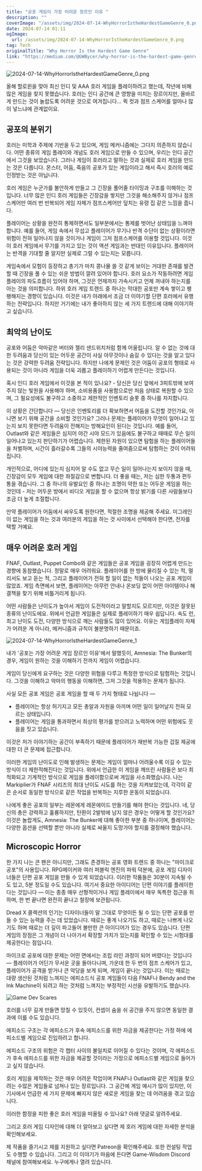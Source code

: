 ```yaml
---
title: "공포 게임이 가장 어려운 장르인 이유 "
description: ""
coverImage: "/assets/img/2024-07-14-WhyHorrorIstheHardestGameGenre_0.png"
date: 2024-07-14 01:11
ogImage: 
  url: /assets/img/2024-07-14-WhyHorrorIstheHardestGameGenre_0.png
tag: Tech
originalTitle: "Why Horror Is the Hardest Game Genre"
link: "https://medium.com/@GWBycer/why-horror-is-the-hardest-game-genre-8932df9f3d52"
---
```



![2024-07-14-WhyHorrorIstheHardestGameGenre_0.png](/assets/img/2024-07-14-WhyHorrorIstheHardestGameGenre_0.png)

올해 할로윈을 맞아 최신 인디 및 AAA 호러 게임을 플레이하려고 했는데, 작년에 비해 많은 게임을 찾지 못했습니다. 호러는 인디 공간에 큰 영향을 미치는 장르이지만, 올바르게 만드는 것이 놀랍도록 어려운 것으로 여겨집니다... 퀵 컷과 점프 스케어를 얼마나 많이 넣느냐에 관계없이요.

## 공포의 분위기

호러는 미학과 주제에 기반을 두고 있으며, 게임 메커니즘에는 그다지 의존하지 않습니다. 어떤 종류의 게임 플레이와 개념도 호러 게임으로 만들 수 있으며, 우리는 인디 공간에서 그것을 보았습니다. 그러나 게임이 호러라고 말하는 것과 실제로 호러 게임을 만드는 것은 다릅니다. 몬스터, 어둠, 죽음의 공포가 있는 게임이라고 해서 즉시 호러의 예로 인정받는 것은 아닙니다.

<div class="content-ad"></div>

호러 게임은 누군가를 불안하게 만들고 그 긴장을 풀어줄 타이밍과 구조를 이해하는 것입니다. 너무 많은 인디 호러 게임들은 긴장감을 쌓지만 그것을 해소해주지 않거나 점프스케어만 여러 번 반복되어 게임 자체가 점프스케어만 덮치는 유령 집 같은 느낌을 줍니다.

플레이어는 상황을 완전히 통제하면서도 일부분에서는 통제를 벗어난 상태임을 느껴야 합니다. 예를 들어, 게임 속에서 무섭고 플레이어가 무기나 반격 수단이 없는 상황이라면 위험이 전혀 일어나지 않을 것이거나 게임이 그저 점프스케어를 이용할 것입니다. 이것이 호러 게임에서 무기를 가지고 있는 것이 액션 게임과는 반대인 이유입니다. 플레이어는 반격을 기대할 줄 알지만 실제로 그럴 수 있는지는 모릅니다.

게임속에서 모험이 등장하고 총기가 마치 콩나물 쏠 것 같게 보이는 거대한 존재를 발견할 때 긴장을 풀 수 있는 쉬운 방법이 깔려 있어야 합니다. 호러 요소가 작동하려면 게임플레이의 파도흐름이 있어야 하며, 그것은 언제까지 가속시키고 언제 꺼내야 하는지를 아는 것을 의미합니다. 하위 호러 게임 트렌드 중 하나는 막대한 공포만 계속 쌓이고 팽팽해지는 경향이 있습니다. 이것은 내가 아래에서 조금 더 이야기할 단편 호러에서 유행하는 전략입니다. 하지만 거기에는 내가 좋아하지 않는 세 가지 트렌드에 대해 이야기하고 싶습니다.

## 최악의 난이도

<div class="content-ad"></div>

공포와 어둠은 악마같은 버터와 젤리 샌드위치처럼 함께 어울립니다. 알 수 없는 것에 대한 두려움과 당신이 있는 어두운 공간이 사실 아무것이나 숨길 수 있다는 것을 알고 있다는 것은 강력한 두려움 전략입니다. 하지만 나에게 문제인 것은 어둠이 공포의 형태로 사용되는 것이 아니라 게임을 더욱 괴롭고 플레이하기 어렵게 만든다는 것입니다.

혹시 인디 호러 게임에서 이것을 본 적이 있나요? - 당신은 당신 앞에서 3피트밖에 보여주지 않는 빛원을 사용해야 하며, 소비용품을 사용함으로만 처음 상태로 복원할 수 있으며, 그 필요성에도 불구하고 소중하고 제한적인 인벤토리 슬롯 중 하나를 차지합니다.

이 상황은 간단합니다 — 당신은 인벤토리를 더 확보하면서 어둠을 도전할 것인가요, 아니면 보기 위해 공간을 소비할 것인가요? 그러나 문제는 플레이어가 무엇이 일어나고 있는지 보지 못한다면 두려움이 전해지는 방해요인이 된다는 것입니다. 예를 들어, Outlast와 같은 게임들은 심지어 야간 시야 모드가 있음에도 불구하고 때때로 무슨 일이 일어나고 있는지 판단하기가 어렵습니다. 제한된 자원이 있으면 탐험을 하는 플레이어들을 처벌하며, 시간이 흘러갈수록 그들의 시야능력을 줄여줌으로써 탐험하는 것이 어려워집니다.

개인적으로, 어디에 있는지 심지어 알 수도 없고 무슨 일이 일어나는지 보이지 않을 때, 긴장감이 모두 게임에 대한 좌절감으로 변합니다. 더 좋을 때는, 저는 심한 두통과 편두통을 겪습니다. 그 중 하나의 유발요인 중 하나는 조명이 약한 또는 어두운 게임을 하는 것인데 - 저는 어두운 방에서 비디오 게임을 할 수 없으며 항상 밝기를 다른 사람들보다 조금 더 높게 조절합니다.

<div class="content-ad"></div>

만약 플레이어가 어둠에서 싸우도록 원한다면, 적절한 조명을 제공해 주세요. 미그레인이 없는 게임을 하는 것과 여러분의 게임을 하는 것 사이에서 선택해야 한다면, 전자를 택할 거예요.

## 매우 어려운 호러 게임

FNAF, Outlast, Puppet Combo와 같은 게임들은 공포 게임을 굉장히 어렵게 만드는 경향에 동참했습니다. 정말로 매우 어려워요. 플레이어를 한 방에 물리칠 수 있는 적, 멀리서도 보고 듣는 적, 그리고 플레이어가 전혀 할 일이 없는 적들이 나오는 공포 게임이 많았죠. 게임 측면에서 보면, 플레이어는 아무런 안내나 온보딩 없이 어떤 아이템이나 해결책을 찾기 위해 비틀거리게 됩니다.

어떤 사람들은 난이도가 높아서 게임이 도전적이라고 말할지도 모르지만, 이것은 잘못된 종류의 난이도에요. 위에서 언급한 게임들은 실제로 플레이하기 매우 쉽답니다. 속도 런, 최고 난이도 도전, 다양한 방식으로 깨는 사람들도 많이 있어요. 이유는 게임플레이 자체가 어려운 게 아니라, 메커니즘과 규칙이 불분명하기 때문이죠.

<div class="content-ad"></div>

![2024-07-14-WhyHorrorIstheHardestGameGenre_1](/assets/img/2024-07-14-WhyHorrorIstheHardestGameGenre_1.png)

내가 '공포는 가장 어려운 게임 장르인 이유'에서 말했듯이, Amnesia: The Bunker의 경우, 게임이 원하는 것을 이해하기 전까지 게임이 어렵습니다.

게임이 당신에게 요구하는 것은 다양한 위협을 다루고 특정한 방식으로 탐험하는 것입니다. 그것을 이해하고 악마의 행동을 이해하면, 그저 그것을 적용하는 문제가 됩니다.

사실 모든 공포 게임은 공포 게임을 할 때 두 가지 형태로 나뉩니다 —

<div class="content-ad"></div>

- 플레이어는 항상 허기지고 모든 총알과 자원을 아끼며 어떤 일이 일어날지 전혀 모르는 상태입니다.
- 플레이어는 게임을 통과하면서 최상의 평가를 받으려고 노력하며 어떤 위험에도 웃음을 짓고 있습니다.

이것은 저가 이야기하는 공간이 부족하기 때문에 플레이어가 재반복 가능한 겁질 제공에 대한 더 큰 문제에 접근합니다.

이러한 게임의 난이도로 인해 발생하는 문제는 게임이 얼마나 어려울수록 이길 수 있는 방식이 더 제한적해진다는 것입니다. 위에서 언급한 이 게임을 깨뜨린 사람들은 보다 최적화되고 기계적인 방식으로 게임을 플레이함으로써 게임을 사소화했습니다. 나는 Markiplier가 FNAF 시리즈의 최대 난이도 시도를 하는 것을 지켜보았는데, 각각이 같은 순서로 동일한 방식으로 같은 작업을 반복하는 지루한 운동이 되었습니다.

나에게 좋은 공포의 일부는 레몬에게 레몬에이드 만들기를 해야 한다는 것입니다. 네, 당신의 총은 강력하고 훌륭하지만, 탄환이 2발밖에 남지 않은 경우는 어떻게 할 것인가요? 이것은 놀랍게도, Amnesia: The Bunker에 대해 좋아한 부분 중 하나이며, 플레이어는 다양한 옵션을 선택할 뿐만 아니라 실제로 싸울지 도망가야 할지를 결정해야 했습니다.

<div class="content-ad"></div>

## Microscopic Horror

한 가지 나는 큰 팬은 아니지만, 그래도 존경하는 공포 영화 트렌드 중 하나는 "마이크로 공포"의 사용입니다. RPG메이커와 여러 퍼블릭 엔진의 파워 덕분에, 공포 게임 디자이너들은 단편 공포 게임을 만들 수 있게 되었습니다. 이러한 작품들은 30분이 지속될 수도 있고, 5분 정도일 수도 있습니다. 여기서 중요한 아이디어는 단편 이야기를 플레이한다는 것입니다 — 이는 종종 매우 선형적이거나 게임 플레이에서 매우 독특한 접근을 취하며, 한 번 끝나면 완전히 끝나고 철장에 보관됩니다.

Dread X 콜렉션의 인기는 디자이너들이 말 그대로 무엇이든 될 수 있는 단편 공포를 만들 수 있는 능력을 주는 데 있었습니다. 때로는 좋게 나오기도 하고, 때로는 나쁘게 나오기도 하며 때로는 더 깊이 파고들어 볼만한 큰 아이디어가 있는 경우도 있습니다. 단편 게임의 장점은 그 개념이 더 나아가서 확장할 가치가 있는지를 확인할 수 있는 시험대를 제공한다는 점입니다.

마이크로 공포에 대한 문제는 어떤 면에서는 조립 라인 과정이 되어 버렸다는 것입니다 — 플레이어가 어딘가 무서운 곳을 돌아다니며, 가운데 한 두 번의 점프 스케어가 있고, 플레이어가 공격을 받거나 큰 악당을 보게 되며, 게임이 끝나는 것입니다. 이는 때로는 대량 생산된 것처럼 느껴지는 에피소드식 공포 게임들이 다음 FNAF나 Bendy and the Ink Machine이 되려고 하는 것처럼 느껴지는 부정적인 시선을 유발하기도 했습니다.

<div class="content-ad"></div>

![Game Dev Scares](/assets/img/2024-07-14-WhyHorrorIstheHardestGameGenre_2.png)

호러를 너무 길게 만들면 망칠 수 있듯이, 컨셉이 숨을 쉬 공간을 주지 않으면 동일한 결과에 이를 수도 있습니다.

에피소드 구조는 각 에피소드가 후속 에피소드를 위한 자금을 제공한다는 가정 하에 에피소드별 게임으로 진입하려고 합니다.

에피소드 구조의 위험은 각 챕터 사이의 불일치로 이어질 수 있다는 것이며, 각 에피소드가 후속 에피소드를 위한 자금을 제공할 것이라는 가정으로 에피소드별 게임으로 들어가고 싶지 않습니다.

<div class="content-ad"></div>

호러 게임을 제작하는 것은 매우 어려운 작업이며 FNAF나 Outlast와 같은 게임을 찾으려는 수많은 게임들로 넘쳐나 있는 장르입니다. 그 공간에 게임 예시가 많이 있지만, 이 기사에서 언급한 세 가지 문제에 빠지지 않은 새로운 게임을 찾는 데 어려움을 겪고 있습니다. 

이러한 함정을 피한 좋은 호러 게임을 떠올릴 수 있나요? 아래 댓글로 알려주세요. 

그리고 호러 게임 디자인에 대해 더 알아보고 싶다면 제 호러 게임에 대한 자세한 분석을 확인해보세요.

제 작품을 즐기시고 제를 지원하고 싶다면 Patreon을 확인해주세요. 또한 컨설팅 작업도 수행할 수 있습니다. 그리고 이 이야기가 마음에 든다면 Game-Wisdom Discord 채널에 참여해보세요. 누구에게나 열려 있습니다.